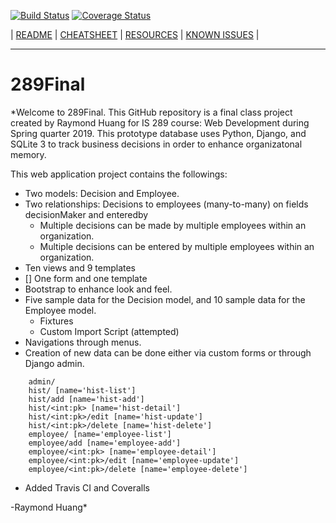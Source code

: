 [![Build Status](https://travis-ci.com/goudstad/289Final.svg?branch=master)](https://travis-ci.com/goudstad/289Final)
[![Coverage Status](https://coveralls.io/repos/github/goudstad/289Final/badge.svg?branch=master)](https://coveralls.io/github/goudstad/289Final?branch=master)

\| [README](README.md) \| [CHEATSHEET](cheatsheet.md) \| [RESOURCES](resources.md) \| [KNOWN ISSUES](knownIssues.md) \|
***
# 289Final
*Welcome to 289Final.  This GitHub repository is a final class project created by Raymond Huang for IS 289 course: Web Development during Spring quarter 2019. This prototype database uses Python, Django, and SQLite 3 to track business decisions in order to enhance organizatonal memory.  

This web application project contains the followings:
- Two models: Decision and Employee.
- Two relationships: Decisions to employees (many-to-many) on fields decisionMaker and enteredby
  - Multiple decisions can be made by multiple employees within an organization.
  - Multiple decisions can be entered by multiple employees within an organization.
- Ten views and 9 templates
- [] One form and one template
- Bootstrap to enhance look and feel.
- Five sample data for the Decision model, and 10 sample data for the Employee model.
  - Fixtures
  - Custom Import Script (attempted)
- Navigations through menus.
- Creation of new data can be done either via custom forms or through Django admin.
```
    admin/
    hist/ [name='hist-list']
    hist/add [name='hist-add']
    hist/<int:pk> [name='hist-detail']
    hist/<int:pk>/edit [name='hist-update']
    hist/<int:pk>/delete [name='hist-delete']
    employee/ [name='employee-list']
    employee/add [name='employee-add']
    employee/<int:pk> [name='employee-detail']
    employee/<int:pk>/edit [name='employee-update']
    employee/<int:pk>/delete [name='employee-delete']
 ```
- Added Travis CI and Coveralls

-Raymond Huang*

